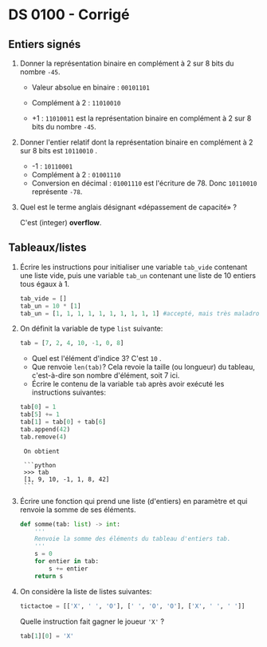 # DS 0100 - Corrigé

## Entiers signés

1. Donner la représentation binaire en complément à 2 sur 8 bits du nombre `-45`.

    - Valeur absolue en binaire : `00101101`

    - Complément à 2 : `11010010`

    - +1 : `11010011` est la représentation binaire en complément à 2 sur 8 bits du nombre `-45`.

2. Donner l'entier relatif dont la représentation binaire en complément à 2 sur 8 bits est `10110010` .

    - -1 : `10110001`
    - Complément à 2 : `01001110`
    - Conversion en décimal : `01001110` est l'écriture de 78. Donc `10110010` représente `-78`.

3. Quel est le terme anglais désignant «dépassement de capacité» ?

    C'est (integer) **overflow**.

## Tableaux/listes

1. Écrire les instructions pour initialiser une variable `tab_vide` contenant une liste vide, puis une variable `tab_un` contenant une liste de 10 entiers tous égaux à 1.

    ```python linenums='1'
    tab_vide = []
    tab_un = 10 * [1]
    tab_un = [1, 1, 1, 1, 1, 1, 1, 1, 1, 1] #accepté, mais très maladroit
    ```

2. On définit la variable de type `list` suivante:
    ```python
    tab = [7, 2, 4, 10, -1, 0, 8]
    ```

    - Quel est l'élément d'indice 3? C'est `10` .
    - Que renvoie `len(tab)`? Cela revoie la taille (ou longueur) du tableau, c'est-à-dire son nombre d'élément, soit 7 ici.
    - Écrire le contenu de la variable `tab` après avoir exécuté les instructions suivantes:
    ```python linenums='1'
    tab[0] = 1
    tab[5] += 1
    tab[1] = tab[0] + tab[6]
    tab.append(42)
    tab.remove(4)
    ```

        On obtient 
        
        ```python 
        >>> tab
        [1, 9, 10, -1, 1, 8, 42]
        ```
    

3. Écrire une fonction qui prend une liste (d'entiers) en paramètre et qui renvoie la somme de ses éléments.

    ```python linenums='1'
    def somme(tab: list) -> int:
        '''
        Renvoie la somme des éléments du tableau d'entiers tab.
        '''
        s = 0
        for entier in tab:
            s += entier
        return s
    ```


4. On considère la liste de listes suivantes:
    ```python
    tictactoe = [['X', ' ', 'O'], [' ', 'O', 'O'], ['X', ' ', ' ']]
    ```

    Quelle instruction fait gagner le joueur `'X'` ?
    ```python 
    tab[1][0] = 'X'
    ```
